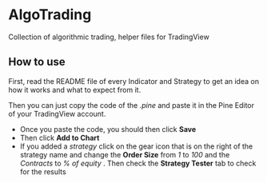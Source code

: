 # AlgoTrading
Collection of algorithmic trading, helper files for TradingView

## How to use
First, read the README file of every Indicator and Strategy to get an idea on how it works and what to expect from it.
 
Then you can just copy the code of the *.pine* and paste it in the Pine Editor of your TradingView account. 

- Once you paste the code, you should then click **Save**
- Then click **Add to Chart**
- If you added a _strategy_ click on the gear icon that is on the right of the strategy name and change the **Order Size** from _1_ to _100_ and the _Contracts_ to _% of equity_ . Then check the **Strategy Tester** tab to check for the results 
